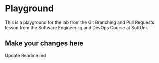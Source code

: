 # Playground
This is a playground for the lab from the Git Branching and Pull Requests lesson from the Software Engineering and DevOps Course at SoftUni.

## Make your changes here
Update Readme.md